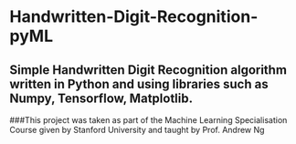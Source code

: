 # Handwritten-Digit-Recognition-pyML

## Simple Handwritten Digit Recognition algorithm written in Python and using libraries such as Numpy, Tensorflow, Matplotlib.
###This project was taken as part of the Machine Learning Specialisation Course given by Stanford University and taught by Prof. Andrew Ng
